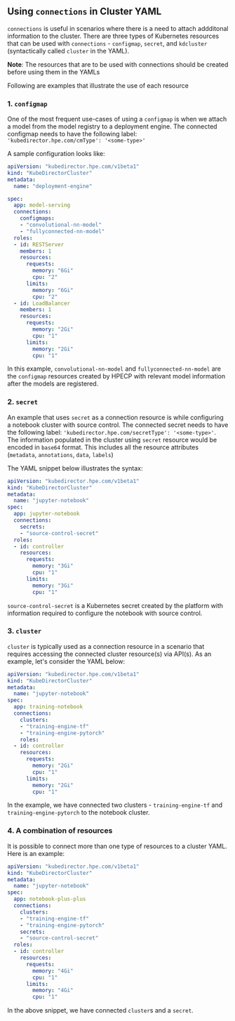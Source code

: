 ## Using `connections` in Cluster YAML

`connections` is useful in scenarios where there is a need to attach addditonal information to the cluster. There are three types of Kubernetes resources that can be used with `connections` - `configmap`, `secret`, and `kdcluster` (syntactically called `cluster` in the YAML).

**Note**: The resources that are to be used with connections should be created before using them in the YAMLs

Following are examples that illustrate the use of each resource

### 1. `configmap`

One of the most frequent use-cases of using a `configmap` is when we attach a model from the model registry to a deployment engine. The connected configmap needs to have the following label: `'kubedirector.hpe.com/cmType': '<some-type>'`

A sample configuration looks like:

```yaml
apiVersion: "kubedirector.hpe.com/v1beta1"
kind: "KubeDirectorCluster"
metadata: 
  name: "deployment-engine"

spec:
  app: model-serving
  connections:
    configmaps:
    - "convolutional-nn-model"
    - "fullyconnected-nn-model"
  roles:
  - id: RESTServer
    members: 1
    resources:
      requests:
        memory: "6Gi"
        cpu: "2"
      limits:
        memory: "6Gi"
        cpu: "2"
  - id: LoadBalancer
    members: 1
    resources:
      requests:
        memory: "2Gi"
        cpu: "1"
      limits:
        memory: "2Gi"
        cpu: "1"           

```

In this example, `convolutional-nn-model` and `fullyconnected-nn-model` are the `configmap` resources created by HPECP with relevant model information after the models are registered.


### 2. `secret`
An example that uses `secret` as a connection resource is while configuring a notebook cluster with source control. The connected secret needs to have the following label: `'kubedirector.hpe.com/secretType': '<some-type>'`. The information populated in the cluster using `secret` resource would be encoded in `base64` format. This includes all the resource attributes (`metadata`, `annotations`, `data`, `labels`)

The YAML snippet below illustrates the syntax:

```yaml
apiVersion: "kubedirector.hpe.com/v1beta1"
kind: "KubeDirectorCluster"
metadata:
  name: "jupyter-notebook"
spec:
  app: jupyter-notebook
  connections:
    secrets:
    - "source-control-secret"
  roles:
  - id: controller
    resources:
      requests:
        memory: "3Gi"
        cpu: "1"
      limits:
        memory: "3Gi"
        cpu: "1"

```
`source-control-secret` is a Kubernetes secret created by the platform with information required to configure the notebook with source control.


### 3. `cluster`

`cluster` is typically used as a connection resource in a scenario that requires accessing the connected cluster resource(s) via API(s). As an example, let's consider the YAML below:

```yaml
apiVersion: "kubedirector.hpe.com/v1beta1"
kind: "KubeDirectorCluster"
metadata:
  name: "jupyter-notebook"
spec:
  app: training-notebook
  connections:
    clusters:
    - "training-engine-tf"
    - "training-engine-pytorch"
    roles:
  - id: controller
    resources:
      requests:
        memory: "2Gi"
        cpu: "1"
      limits:
        memory: "2Gi"
        cpu: "1"
```

In the example, we have connected two clusters - `training-engine-tf` and `training-engine-pytorch` to the notebook cluster.

### 4. A combination of resources

It is possible to connect more than one type of resources to a cluster YAML. Here is an example:

```yaml
apiVersion: "kubedirector.hpe.com/v1beta1"
kind: "KubeDirectorCluster"
metadata:
  name: "jupyter-notebook"
spec:
  app: notebook-plus-plus
  connections:
    clusters:
    - "training-engine-tf"
    - "training-engine-pytorch"
    secrets:
    - "source-control-secret"
  roles:
  - id: controller
    resources:
      requests:
        memory: "4Gi"
        cpu: "1"
      limits:
        memory: "4Gi"
        cpu: "1"
```
In the above snippet, we have connected `cluster`s and a `secret`.

